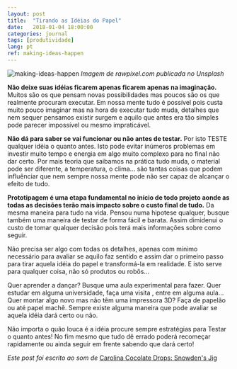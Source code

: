 ```yaml
---
layout: post
title:  "Tirando as Idéias do Papel"
date:   2018-01-04 18:00:00
categories: journal
tags: [produtividade]
lang: pt
ref: making-ideas-happen
---
```


![making-ideas-happen](https://images.unsplash.com/photo-1506680441981-4a499f09babe?auto=format&fit=crop&w=1021&q=80)
_Imagem de rawpixel.com publicada no Unsplash_

**Não deixe suas idéias ficarem apenas ficarem apenas na imaginação.** Muitos são os que pensam novas possibilidades mas poucos são os que realmente procuram executar. Em nossa mente tudo é possível pois custa muito pouco imaginar mas na hora de executar tudo muda, detalhes que nem sequer pensamos existir surgem e aquilo que antes era tão simples pode parecer impossível ou mesmo impraticável.

**Não dá para saber se vai funcionar ou não antes de testar.** Por isto TESTE qualquer idéia o quanto antes. Isto pode evitar inúmeros problemas em investir muito tempo e energia em algo muito complexo para no final não dar certo. Por mais teoria que saibamos na prática tudo muda, o material pode ser diferente, a temperatura, o clima... são tantas coisas que podem influênciar que nem sempre nossa mente pode não ser capaz de alcançar o efeito de tudo.

**Prototipagem é uma etapa fundamental no início de todo projeto aonde as todas as decisões terão mais impacto sobre o custo final de tudo.** Da mesma maneira para tudo na vida. Pensou numa hipotese qualquer, busque também uma maneira de testar de forma fácil e barata. Assim dimidenui o custo de tomar qualquer decisão pois terá mais informações sobre como seguir.

Não precisa ser algo com todas os detalhes, apenas com mínimo necessário para avaliar se aquilo faz sentido e assim dar o primeiro passo para tirar aquela idéia do papel e transformá-la em realidade. E isto serve para qualquer coisa, não só produtos ou robôs...

Quer aprender a dançar? Busque uma aula experimental para fazer. Quer estudar em alguma universidade, faça uma visita , entre em alguma aula... Quer montar algo novo mas não têm uma impressora 3D? Faça de papelão ou até papel machê. Sempre existe alguma maneira que pode avaliar se aquela idéia dará certo ou não.

Não importa o quão louca é a idéia procure sempre estratégias para Testar o quanto antes! No fim mesmo que tudo dê errado poderá recomeçar rapidamente ou ainda seguir em frente sabendo que dará certo!

_Este post foi escrito ao som de_ [Carolina Cocolate Drops: Snowden's Jig](https://youtu.be/nliiRDmBbEQ)
